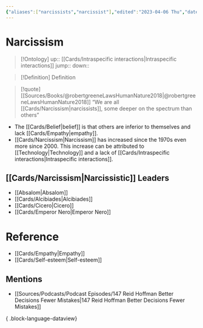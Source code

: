 ```yaml
---
{"aliases":["narcissists","narcissist"],"edited":"2023-04-06 Thu","date created":"2022-03-02 Wed","dg-publish":true,"permalink":"/cards/narcissism/","dgPassFrontmatter":true}
---
```


# Narcissism

> [!Ontology]
> up:: [[Cards/Intraspecific interactions\|Intraspecific interactions]]
> jump::
> down:: 

> [!Definition] Definition
> 

> [!quote] [[Sources/Books/@robertgreeneLawsHumanNature2018\|@robertgreeneLawsHumanNature2018]]
> “We are all [[Cards/Narcissism\|narcissists]], some deeper on the spectrum than others”

- The [[Cards/Belief\|belief]] is that others are inferior to themselves and lack [[Cards/Empathy\|empathy]].
- [[Cards/Narcissism\|Narcissism]] has increased since the 1970s even more since 2000. This increase can be attributed to [[Technology\|Technology]] and a lack of [[Cards/Intraspecific interactions\|Intraspecific interactions]]. 

## [[Cards/Narcissism\|Narcissistic]] Leaders
- [[Absalom\|Absalom]]
- [[Cards/Alcibiades\|Alcibiades]]
- [[Cards/Cicero\|Cicero]]
- [[Cards/Emperor Nero\|Emperor Nero]]

# Reference
- [[Cards/Empathy\|Empathy]]
- [[Cards/Self-esteem\|Self-esteem]]

## Mentions
- [[Sources/Podcasts/Podcast Episodes/147 Reid Hoffman  Better Decisions  Fewer Mistakes\|147 Reid Hoffman  Better Decisions  Fewer Mistakes]]

{ .block-language-dataview}